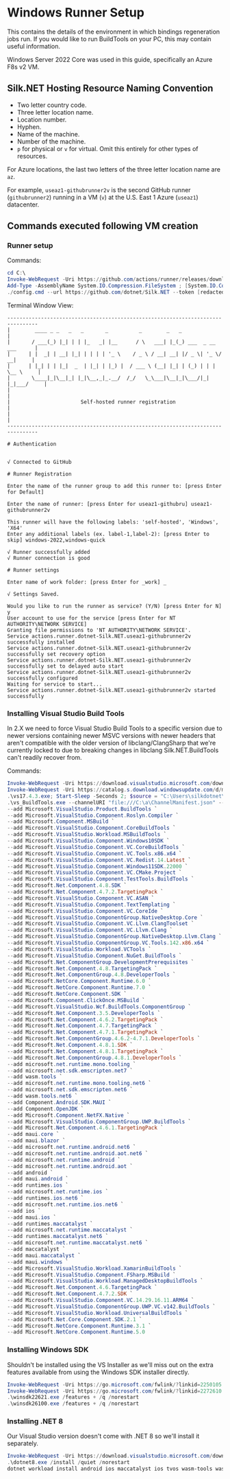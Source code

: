 # Windows Runner Setup

This contains the details of the environment in which bindings regeneration jobs run. If you would like to run BuildTools on your PC, this may contain useful information.

Windows Server 2022 Core was used in this guide, specifically an Azure F8s v2 VM.

## Silk.NET Hosting Resource Naming Convention

- Two letter country code.
- Three letter location name.
- Location number.
- Hyphen.
- Name of the machine.
- Number of the machine.
- `p` for physical or `v` for virtual. Omit this entirely for other types of resources.

For Azure locations, the last two letters of the three letter location name are `az`.

For example, `useaz1-githubrunner2v` is the second GitHub runner (`githubrunner2`) running in a VM (`v`) at the U.S. East 1 Azure (`useaz1`) datacenter.

## Commands executed following VM creation

### Runner setup
Commands:
```powershell
cd C:\
Invoke-WebRequest -Uri https://github.com/actions/runner/releases/download/v2.316.1/actions-runner-win-x64-2.316.1.zip -OutFile actions-runner-win-x64-2.316.1.zip
Add-Type -AssemblyName System.IO.Compression.FileSystem ; [System.IO.Compression.ZipFile]::ExtractToDirectory("$PWD/actions-runner-win-x64-2.316.1.zip", "$PWD")
./config.cmd --url https://github.com/dotnet/Silk.NET --token [redacted]
```

Terminal Window View:
```
--------------------------------------------------------------------------------
|        ____ _ _   _   _       _          _        _   _                      |
|       / ___(_) |_| | | |_   _| |__      / \   ___| |_(_) ___  _ __  ___      |
|      | |  _| | __| |_| | | | | '_ \    / _ \ / __| __| |/ _ \| '_ \/ __|     |
|      | |_| | | |_|  _  | |_| | |_) |  / ___ \ (__| |_| | (_) | | | \__ \     |
|       \____|_|\__|_| |_|\__,_|_.__/  /_/   \_\___|\__|_|\___/|_| |_|___/     |
|                                                                              |
|                       Self-hosted runner registration                        |
|                                                                              |
--------------------------------------------------------------------------------

# Authentication


√ Connected to GitHub

# Runner Registration

Enter the name of the runner group to add this runner to: [press Enter for Default]

Enter the name of runner: [press Enter for useaz1-githubru] useaz1-githubrunner2v

This runner will have the following labels: 'self-hosted', 'Windows', 'X64'
Enter any additional labels (ex. label-1,label-2): [press Enter to skip] windows-2022,windows-quick

√ Runner successfully added
√ Runner connection is good

# Runner settings

Enter name of work folder: [press Enter for _work] _

√ Settings Saved.

Would you like to run the runner as service? (Y/N) [press Enter for N] y
User account to use for the service [press Enter for NT AUTHORITY\NETWORK SERVICE]
Granting file permissions to 'NT AUTHORITY\NETWORK SERVICE'.
Service actions.runner.dotnet-Silk.NET.useaz1-githubrunner2v successfully installed
Service actions.runner.dotnet-Silk.NET.useaz1-githubrunner2v successfully set recovery option
Service actions.runner.dotnet-Silk.NET.useaz1-githubrunner2v successfully set to delayed auto start
Service actions.runner.dotnet-Silk.NET.useaz1-githubrunner2v successfully configured
Waiting for service to start...
Service actions.runner.dotnet-Silk.NET.useaz1-githubrunner2v started successfully
```

### Installing Visual Studio Build Tools

In 2.X we need to force Visual Studio Build Tools to a specific version due to newer versions containing newer MSVC versions with newer headers that aren't compatible with the older version of libclang/ClangSharp that we're currently locked to due to breaking changes in libclang Silk.NET.BuildTools can't readily recover from.

Commands:
```powershell
Invoke-WebRequest -Uri https://download.visualstudio.microsoft.com/download/pr/4bc0c2da-4e6d-4a88-9eaa-0748022737fb/71f8452bdc7437780b80979d84138e9f31fda34e1b28fa523be775a7b82a2a8c/vs_BuildTools.exe -OutFile vs_BuildTools.exe
Invoke-WebRequest -Uri https://catalog.s.download.windowsupdate.com/d/msdownload/update/software/secu/2022/12/visualstudioupdate-17.0.0to17.4.3-online_5831821151ec3845e4f2f27894871d69cacf6565.exe -OutFile vs17.4.3.exe
.\vs17.4.3.exe; Start-Sleep -Seconds 2; $source = "C:\Users\silkdotnet\AppData\Local\Temp\"; $bin = Get-ChildItem -Recurse -Path $source | Where-Object {$_.Name -match "ChannelManifest.json"}; foreach ($item in $bin) { Copy-Item -Path $item.FullName -Destination . };
.\vs_BuildTools.exe --channelURI "file:///C:\a\ChannelManifest.json" --quiet --norestart `
--add Microsoft.VisualStudio.Product.BuildTools `
--add Microsoft.VisualStudio.Component.Roslyn.Compiler `
--add Microsoft.Component.MSBuild `
--add Microsoft.VisualStudio.Component.CoreBuildTools `
--add Microsoft.VisualStudio.Workload.MSBuildTools `
--add Microsoft.VisualStudio.Component.Windows10SDK `
--add Microsoft.VisualStudio.Component.VC.CoreBuildTools `
--add Microsoft.VisualStudio.Component.VC.Tools.x86.x64 `
--add Microsoft.VisualStudio.Component.VC.Redist.14.Latest `
--add Microsoft.VisualStudio.Component.Windows11SDK.22000 `
--add Microsoft.VisualStudio.Component.VC.CMake.Project `
--add Microsoft.VisualStudio.Component.TestTools.BuildTools `
--add Microsoft.Net.Component.4.8.SDK `
--add Microsoft.Net.Component.4.7.2.TargetingPack `
--add Microsoft.VisualStudio.Component.VC.ASAN `
--add Microsoft.VisualStudio.Component.TextTemplating `
--add Microsoft.VisualStudio.Component.VC.CoreIde `
--add Microsoft.VisualStudio.ComponentGroup.NativeDesktop.Core `
--add Microsoft.VisualStudio.Component.VC.Llvm.ClangToolset `
--add Microsoft.VisualStudio.Component.VC.Llvm.Clang `
--add Microsoft.VisualStudio.ComponentGroup.NativeDesktop.Llvm.Clang `
--add Microsoft.VisualStudio.ComponentGroup.VC.Tools.142.x86.x64 `
--add Microsoft.VisualStudio.Workload.VCTools `
--add Microsoft.VisualStudio.Component.NuGet.BuildTools `
--add Microsoft.Net.ComponentGroup.DevelopmentPrerequisites `
--add Microsoft.Net.Component.4.8.TargetingPack `
--add Microsoft.Net.ComponentGroup.4.8.DeveloperTools `
--add Microsoft.NetCore.Component.Runtime.6.0 `
--add Microsoft.NetCore.Component.Runtime.7.0 `
--add Microsoft.NetCore.Component.SDK `
--add Microsoft.Component.ClickOnce.MSBuild `
--add Microsoft.VisualStudio.Wcf.BuildTools.ComponentGroup `
--add Microsoft.Net.Component.3.5.DeveloperTools `
--add Microsoft.Net.Component.4.6.2.TargetingPack `
--add Microsoft.Net.Component.4.7.TargetingPack `
--add Microsoft.Net.Component.4.7.1.TargetingPack `
--add Microsoft.Net.ComponentGroup.4.6.2-4.7.1.DeveloperTools `
--add Microsoft.Net.Component.4.8.1.SDK `
--add Microsoft.Net.Component.4.8.1.TargetingPack `
--add Microsoft.Net.ComponentGroup.4.8.1.DeveloperTools `
--add microsoft.net.runtime.mono.tooling `
--add microsoft.net.sdk.emscripten.net7 `
--add wasm.tools `
--add microsoft.net.runtime.mono.tooling.net6 `
--add microsoft.net.sdk.emscripten.net6 `
--add wasm.tools.net6 `
--add Component.Android.SDK.MAUI `
--add Component.OpenJDK `
--add Microsoft.Component.NetFX.Native `
--add Microsoft.VisualStudio.ComponentGroup.UWP.BuildTools `
--add Microsoft.Net.Component.4.6.1.TargetingPack `
--add maui.core `
--add maui.blazor `
--add microsoft.net.runtime.android.net6 `
--add microsoft.net.runtime.android.aot.net6 `
--add microsoft.net.runtime.android `
--add microsoft.net.runtime.android.aot `
--add android `
--add maui.android `
--add runtimes.ios `
--add microsoft.net.runtime.ios `
--add runtimes.ios.net6 `
--add microsoft.net.runtime.ios.net6 `
--add ios `
--add maui.ios `
--add runtimes.maccatalyst `
--add microsoft.net.runtime.maccatalyst `
--add runtimes.maccatalyst.net6 `
--add microsoft.net.runtime.maccatalyst.net6 `
--add maccatalyst `
--add maui.maccatalyst `
--add maui.windows `
--add Microsoft.VisualStudio.Workload.XamarinBuildTools `
--add Microsoft.VisualStudio.Component.FSharp.MSBuild `
--add Microsoft.VisualStudio.Workload.ManagedDesktopBuildTools `
--add Microsoft.Net.Component.4.6.TargetingPack `
--add Microsoft.Net.Component.4.7.2.SDK `
--add Microsoft.VisualStudio.Component.VC.14.29.16.11.ARM64 `
--add Microsoft.VisualStudio.ComponentGroup.UWP.VC.v142.BuildTools `
--add Microsoft.VisualStudio.Workload.UniversalBuildTools `
--add Microsoft.Net.Core.Component.SDK.2.1 `
--add Microsoft.NetCore.Component.Runtime.3.1 `
--add Microsoft.NetCore.Component.Runtime.5.0
```

### Installing Windows SDK

Shouldn't be installed using the VS Installer as we'll miss out on the extra features available from using the Windows SDK installer directly.

```powershell
Invoke-WebRequest -Uri https://go.microsoft.com/fwlink/?linkid=2250105 -OutFile winsdk22621.exe
Invoke-WebRequest -Uri https://go.microsoft.com/fwlink/?linkid=2272610 -OutFile winsdk26100.exe
.\winsdk22621.exe /features + /q /norestart
.\winsdk26100.exe /features + /q /norestart
```

### Installing .NET 8

Our Visual Studio version doesn't come with .NET 8 so we'll install it separately.

```powershell
Invoke-WebRequest -Uri https://download.visualstudio.microsoft.com/download/pr/90486d8a-fb5a-41be-bfe4-ad292c06153f/6673965085e00f5b305bbaa0b931cc96/dotnet-sdk-8.0.300-win-x64.exe -OutFile dotnet8.exe
.\dotnet8.exe /install /quiet /norestart
dotnet workload install android ios maccatalyst ios tvos wasm-tools wasm-experimental wasi-experimental maui
```
